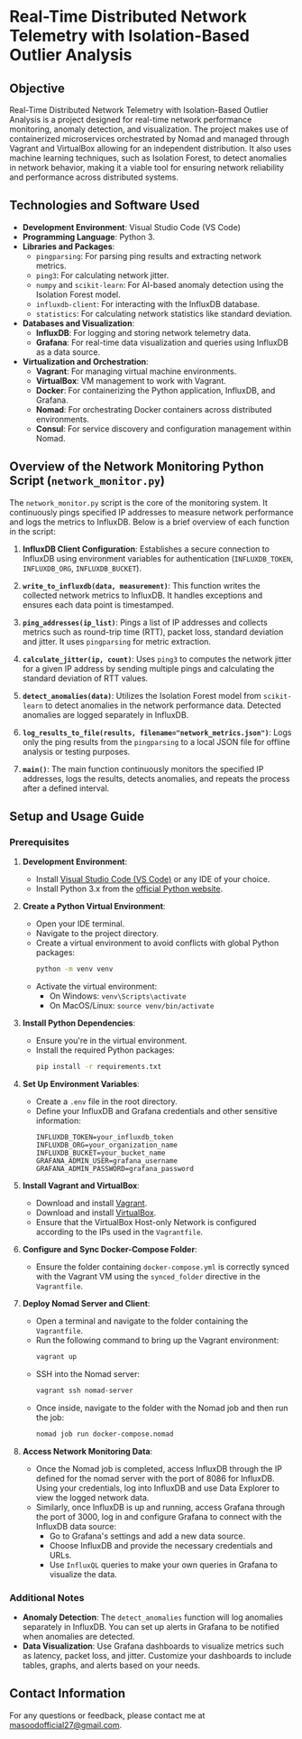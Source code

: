 # Real-Time Distributed Network Telemetry with Isolation-Based Outlier Analysis

## Objective

Real-Time Distributed Network Telemetry with Isolation-Based Outlier Analysis is a project designed for real-time network performance monitoring, anomaly detection, and visualization. The project makes use of containerized microservices orchestrated by Nomad and managed through Vagrant and VirtualBox allowing for an independent distribution. It also uses machine learning techniques, such as Isolation Forest, to detect anomalies in network behavior, making it a viable tool for ensuring network reliability and performance across distributed systems.

## Technologies and Software Used

- **Development Environment**: Visual Studio Code (VS Code)
- **Programming Language**: Python 3.
- **Libraries and Packages**:
  - `pingparsing`: For parsing ping results and extracting network metrics.
  - `ping3`: For calculating network jitter.
  - `numpy` and `scikit-learn`: For AI-based anomaly detection using the Isolation Forest model.
  - `influxdb-client`: For interacting with the InfluxDB database.
  - `statistics`: For calculating network statistics like standard deviation.
- **Databases and Visualization**:
  - **InfluxDB**: For logging and storing network telemetry data.
  - **Grafana**: For real-time data visualization and queries using InfluxDB as a data source.
- **Virtualization and Orchestration**:
  - **Vagrant**: For managing virtual machine environments.
  - **VirtualBox**: VM management to work with Vagrant.
  - **Docker**: For containerizing the Python application, InfluxDB, and Grafana.
  - **Nomad**: For orchestrating Docker containers across distributed environments.
  - **Consul**: For service discovery and configuration management within Nomad.

## Overview of the Network Monitoring Python Script (`network_monitor.py`)

The `network_monitor.py` script is the core of the monitoring system. It continuously pings specified IP addresses to measure network performance and logs the metrics to InfluxDB. Below is a brief overview of each function in the script:

1. **InfluxDB Client Configuration**: Establishes a secure connection to InfluxDB using environment variables for authentication (`INFLUXDB_TOKEN`, `INFLUXDB_ORG`, `INFLUXDB_BUCKET`).

2. **`write_to_influxdb(data, measurement)`**: This function writes the collected network metrics to InfluxDB. It handles exceptions and ensures each data point is timestamped.

3. **`ping_addresses(ip_list)`**: Pings a list of IP addresses and collects metrics such as round-trip time (RTT), packet loss, standard deviation and jitter. It uses `pingparsing` for metric extraction.

4. **`calculate_jitter(ip, count)`**: Uses `ping3` to computes the network jitter for a given IP address by sending multiple pings and calculating the standard deviation of RTT values.

5. **`detect_anomalies(data)`**: Utilizes the Isolation Forest model from `scikit-learn` to detect anomalies in the network performance data. Detected anomalies are logged separately in InfluxDB.

6. **`log_results_to_file(results, filename="network_metrics.json")`**: Logs only the ping results from the `pingparsing` to a local JSON file for offline analysis or testing purposes.

7. **`main()`**: The main function continuously monitors the specified IP addresses, logs the results, detects anomalies, and repeats the process after a defined interval.

## Setup and Usage Guide

### Prerequisites

1. **Development Environment**:
   - Install [Visual Studio Code (VS Code)](https://code.visualstudio.com/) or any IDE of your choice.
   - Install Python 3.x from the [official Python website](https://www.python.org/downloads/).

2. **Create a Python Virtual Environment**:
   - Open your IDE terminal.
   - Navigate to the project directory.
   - Create a virtual environment to avoid conflicts with global Python packages:
     ```bash
     python -m venv venv
     ```
   - Activate the virtual environment:
     - On Windows: `venv\Scripts\activate`
     - On MacOS/Linux: `source venv/bin/activate`

3. **Install Python Dependencies**:
   - Ensure you're in the virtual environment.
   - Install the required Python packages:
     ```bash
     pip install -r requirements.txt
     ```

4. **Set Up Environment Variables**:
   - Create a `.env` file in the root directory.
   - Define your InfluxDB and Grafana credentials and other sensitive information:
     ```env
     INFLUXDB_TOKEN=your_influxdb_token
     INFLUXDB_ORG=your_organization_name
     INFLUXDB_BUCKET=your_bucket_name
     GRAFANA_ADMIN_USER=grafana_username
     GRAFANA_ADMIN_PASSWORD=grafana_password
     ```

5. **Install Vagrant and VirtualBox**:
   - Download and install [Vagrant](https://www.vagrantup.com/downloads).
   - Download and install [VirtualBox](https://www.virtualbox.org/wiki/Downloads).
   - Ensure that the VirtualBox Host-only Network is configured according to the IPs used in the `Vagrantfile`.

6. **Configure and Sync Docker-Compose Folder**:
   - Ensure the folder containing `docker-compose.yml` is correctly synced with the Vagrant VM using the `synced_folder` directive in the `Vagrantfile`.

7. **Deploy Nomad Server and Client**:
   - Open a terminal and navigate to the folder containing the `Vagrantfile`.
   - Run the following command to bring up the Vagrant environment:
     ```bash
     vagrant up
     ```
   - SSH into the Nomad server:
     ```bash
     vagrant ssh nomad-server
     ```
   - Once inside, navigate to the folder with the Nomad job and then run the job:
     ```bash
     nomad job run docker-compose.nomad
     ```

8. **Access Network Monitoring Data**:
   - Once the Nomad job is completed, access InfluxDB through the IP defined for the nomad server with the port of 8086 for InfluxDB. Using your credentials, log into InfluxDB and use Data Explorer to view the logged network data.
   - Similarly, once InfluxDB is up and running, access Grafana through the port of 3000, log in and configure Grafana to connect with the InfluxDB data source:
     - Go to Grafana's settings and add a new data source.
     - Choose InfluxDB and provide the necessary credentials and URLs.
     - Use `InfluxQL` queries to make your own queries in Grafana to visualize the data.

### Additional Notes

- **Anomaly Detection**: The `detect_anomalies` function will log anomalies separately in InfluxDB. You can set up alerts in Grafana to be notified when anomalies are detected.
- **Data Visualization**: Use Grafana dashboards to visualize metrics such as latency, packet loss, and jitter. Customize your dashboards to include tables, graphs, and alerts based on your needs.

## Contact Information

For any questions or feedback, please contact me at masoodofficial27@gmail.com.
